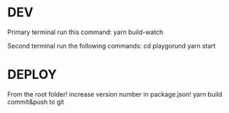 # DEV
Primary terminal run this command:
yarn build-watch

Second terminal run the following commands:
cd playgorund
yarn start


# DEPLOY
From the root folder!
increase version number in  package.json!
yarn build
commit&push to git